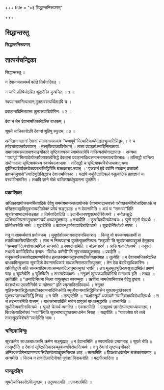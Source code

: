 +++
title = "०३ सिद्धान्तनिरूपणम्"

+++


## सिद्धान्तस्तु

**सिद्धान्तनिरूपणम्**

## **तात्पर्यचन्द्रिका**

सिद्धान्तस्तु ॥

न देवानामसामर्थ्यं वर्तते तिर्यगादिवत् ।

न चापि प्रतिषेधोऽस्ति शूद्रादेरिव कुत्रचित् ॥ १ ॥

स्वपदानामनित्यत्वान् मुक्तावस्त्यर्थिताऽपि च ।

प्रवाहानादिनित्याश्च तुल्यरूपादियोगिनः ॥ २ ॥

देवा न तेन देवानामधिकारेऽस्ति बाधकम् ।

श्रूयते चाधिकारोऽपि देवानां श्रुतिषु स्फुटम् ॥ ३ ॥

अतीतानागतानां देवानां समाननामरूपत्वं ‘‘यथापूर्व’’मित्यादिभाष्योदाहृतश्रुत्यादिसिद्धम् । न च तद्देवताव्यक्तयैक्यपरम् । तत्सृष्टिवाक्यविरोधात् । तासां प्रवाहतोऽनादिनित्यतायाः समाननामरूपतायाश्चाङ्गीकारे सृष्टिवाक्यस्य स्वार्थपरत्वेपि नानित्यसंयोगाद्यापातः । अन्यथा ‘‘यथापूर्व’’मित्यादेर्व्यक्तयैक्यपरत्वेसिद्धे देवतानां प्रवाहानादित्वसमाननामरूपत्वयोरभावः । तत्सिद्धौ चानित्य संयोगापत्या सृष्टिवाक्यस्य स्वार्थपरत्वाभावः । तत्सिद्धौ च सृष्टिवाक्यविरोधाभावाद् यथा पूर्वमित्यादेर्व्यक्तयैक्यपरत्वसिद्धिरिति चक्रकाश्रयःस्यात् । ‘‘एकशतं हवै वर्षाणि मघवान् प्रजापतौ ब्रह्मचर्यमुवासे’’त्यादिश्रुतिसिद्धश्च देवानामधिकारः । यद्यपि मधुविद्यादिफलं वसुत्वादिकं ब्रह्मज्ञानं च वस्वादीनामस्ति । तथापि ज्ञाने मोक्षे चातिशयार्थमुपासना युक्तेति ।

### **प्रकाशिका**

अधिकारप्रयोजकमर्थित्वादिकं देवेषु समर्थयमानस्तत्प्रयोजके देवानामाद्यन्तवत्त्वे परोक्तकर्मविरोधादिबाधकं च परिहरन्नाद्यादिसूत्रभाष्यटीकोक्तं प्रमेयं सङ्गृह्याह ॥ न देवानामिति ॥ अयं च ‘‘सम्भवा’’दिति सूत्रांशभाष्याद्यर्थसङ्ग्रहः ॥ तिर्यगादिवदिति ॥ इदानीन्तनपशुपक्ष्यादेरिवेत्यर्थः । नन्वेतच्छूद्रे व्यभिचारीत्यतस्सूत्रांशतात्पर्यं भाष्याद्युक्तमाह ॥ नचापीति ॥ कुत्रचिदपीत्यपेरन्वयः । श्रुतौ स्मृतौ चेत्यर्थः । प्रतिषेधश्चेति चार्थः ॥ शूद्रादेरिति ॥ ब्रह्मबन्धुवर्णबाह्यादिरादिपदार्थः । शूद्रादेर्निषेधोऽग्रे स्पष्टः ।

ननु न सामर्थ्यमात्रं प्रयोजकम् । मुमुक्षोर्वात्स्यायनादावनधिकारात् । किन्तु यो यज्जन्यफलार्थी स तत्राधिकारीत्यर्थिताऽपि । साच न नित्यपदानां युक्तेत्युक्तमित्यतः ‘‘तदुपरी’’ति सूत्रांशभाष्याद्युक्तं हेतूकृत्य ‘‘सम्भवा’’दित्यंशोपात्तमर्थित्वं साधयति ॥ स्वपदानामिति ॥ चोऽवधारणे । अनित्यत्वादेवेत्यर्थः । ननूक्तं तथात्वे कर्मादिविरोध इत्यतः ‘‘विरोधः कर्मणी’’ति सूत्रभाष्याद्युक्तमाह ॥ प्रवाहेति ॥ ननूक्तमत्रैकरूपवेदप्रामाण्यविरोध इत्यतस्समानसूत्रभाष्यटीकोक्तार्थमाह ॥ तुल्येति ॥ न देवानामधिकारेऽस्ति बाधकमित्युक्तया सूत्रादिकं देवानामधिकारे बाधकनिरासपरमित्युक्तम् । तेन देवा वेदविद्याधिकारिणः । अनिषिद्धत्वे सति सामर्थ्यादिमत्त्वात्सम्मतवदित्यनुमानमुक्तं भवति । तत्र मूलभूतश्रुतिरूपसूत्राद्यभिप्रेतं प्रमाणं चाह ॥ श्रूयतेचेति ॥ श्रुतिष्विति ॥ तास्त्वग्रेव्यक्ताः । ननूक्तं तुल्यरूपादियोगित्वे मानाभाव इति । तत्राह ॥ अतीतेति ॥ ‘‘अनादिनिधना नित्या वागुत्सृष्टा स्वयम्भुवा । ऋषीणां नामधेयानियाश्च वेदेषु दृष्टयः । वेदशब्देभ्य एवासौनिर्ममे स महेश्वर’’ इति स्मृत्यादिरादिपदार्थः । ननूक्तं श्रुतिरन्यथासिद्धेत्यतष्टीकायामनादिनिधनेति स्मृत्यैवान्यथासिद्धिनिरासेन युक्तयनुक्तेस्स्वयं युक्तयाप्यन्यथासिद्धिं निराह ॥ न चेति ॥ तत्सृष्टीति ॥ ‘‘चक्षोस्सूर्यो अजायते’’त्यादिवाक्यविरोधादित्यर्थः । न च तदन्यपरमिति वाच्यम् । बाधकाभावादिति भावेन प्रागुक्तं बाधकमुद्धरति ॥ तासामिति ॥ सूर्यादिव्यक्तीनामित्यर्थः । श्रूयते चेत्यर्धं व्यनक्ति ॥ एकशतमिति ॥ एतद्वाक्यं छान्दोग्याष्टमाध्यायगतम् । किञ्चेत्यादिनोक्तं ‘‘भावं’’त्विति सूत्रभाष्याद्युक्तसमाधानेन निराह ॥ यद्यपीति ॥ ‘‘यावत्सेवा परे तत्वे तावत्सुखविशेषते’’त्यादेरिति भावः ।

### **चन्द्रिकाबिन्दुः**

सूत्रक्रमेण साधकबाधकानि क्रमेण सङ्गृह्याह ॥ न देवानामिति ॥ स्वयमधिकं प्रमाणमाह ॥ श्रूयते चेति ॥ तत्सृष्टीति ॥ देवानां सृष्टिप्रतिपादकबहुवाक्यविरोधादित्यर्थः । ननु देवानां सृष्ट्यङ्गीकारे अनित्यसंयोगेनाप्रामाण्यापत्तिर्वेदस्येत्याद्युक्तमित्यत आह ॥ तासामिति ॥ विपक्षबाधकत्वेन चक्रकाश्रयमाह ॥ अन्यथेति ॥ किञ्च न तावदित्यादिनोक्तं पूर्वपक्षं निराकरोति ॥ यद्यपीत्यादिना ॥

### **पाण्डुरङ्गि**

श्रूयतेचाधिकारोऽपीत्युक्तम् । तदुपपादयति ॥ एकशतमिति ॥


